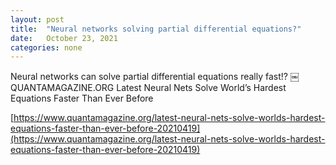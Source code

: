 ```yaml
---
layout: post
title:  "Neural networks solving partial differential equations?"
date:   October 23, 2021
categories: none
---
```


Neural networks can solve partial differential equations really fast!?
￼
QUANTAMAGAZINE.ORG
Latest Neural Nets Solve World’s Hardest Equations Faster Than Ever Before


[https://www.quantamagazine.org/latest-neural-nets-solve-worlds-hardest-equations-faster-than-ever-before-20210419](https://www.quantamagazine.org/latest-neural-nets-solve-worlds-hardest-equations-faster-than-ever-before-20210419)

 

